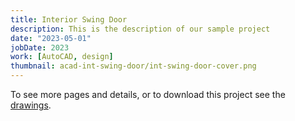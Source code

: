 ```yaml
---
title: Interior Swing Door
description: This is the description of our sample project
date: "2023-05-01"
jobDate: 2023
work: [AutoCAD, design]
thumbnail: acad-int-swing-door/int-swing-door-cover.png
---
```


To see more pages and details, or to download this project see the [drawings](Int-Swing-Door.pdf
"drawings").